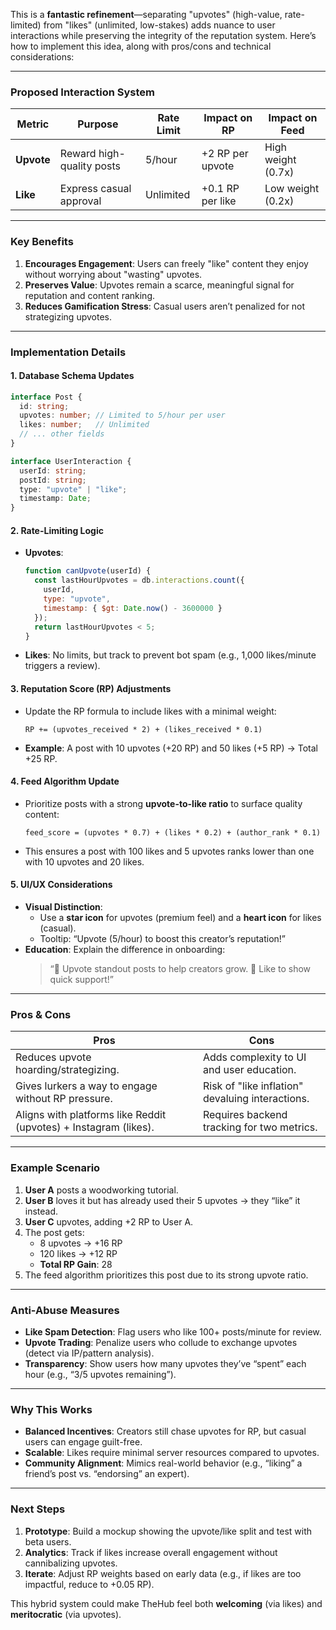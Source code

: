 This is a **fantastic refinement**—separating "upvotes" (high-value, rate-limited) from "likes" (unlimited, low-stakes) adds nuance to user interactions while preserving the integrity of the reputation system. Here’s how to implement this idea, along with pros/cons and technical considerations:

---

### **Proposed Interaction System**  
| **Metric** | **Purpose**               | **Rate Limit** | **Impact on RP** | **Impact on Feed** |  
|------------|---------------------------|----------------|-------------------|---------------------|  
| **Upvote** | Reward high-quality posts | 5/hour         | +2 RP per upvote  | High weight (0.7x)  |  
| **Like**   | Express casual approval   | Unlimited      | +0.1 RP per like  | Low weight (0.2x)   |  

---

### **Key Benefits**  
1. **Encourages Engagement**: Users can freely "like" content they enjoy without worrying about "wasting" upvotes.  
2. **Preserves Value**: Upvotes remain a scarce, meaningful signal for reputation and content ranking.  
3. **Reduces Gamification Stress**: Casual users aren’t penalized for not strategizing upvotes.  

---

### **Implementation Details**  
#### **1. Database Schema Updates**  
```typescript
interface Post {
  id: string;
  upvotes: number; // Limited to 5/hour per user
  likes: number;   // Unlimited
  // ... other fields
}

interface UserInteraction {
  userId: string;
  postId: string;
  type: "upvote" | "like";
  timestamp: Date;
}
```

#### **2. Rate-Limiting Logic**  
- **Upvotes**:  
  ```javascript
  function canUpvote(userId) {
    const lastHourUpvotes = db.interactions.count({
      userId,
      type: "upvote",
      timestamp: { $gt: Date.now() - 3600000 }
    });
    return lastHourUpvotes < 5;
  }
  ```
- **Likes**: No limits, but track to prevent bot spam (e.g., 1,000 likes/minute triggers a review).  

#### **3. Reputation Score (RP) Adjustments**  
- Update the RP formula to include likes with a minimal weight:  
  ```  
  RP += (upvotes_received * 2) + (likes_received * 0.1)  
  ```  
- **Example**: A post with 10 upvotes (+20 RP) and 50 likes (+5 RP) → Total +25 RP.  

#### **4. Feed Algorithm Update**  
- Prioritize posts with a strong **upvote-to-like ratio** to surface quality content:  
  ```  
  feed_score = (upvotes * 0.7) + (likes * 0.2) + (author_rank * 0.1)  
  ```  
- This ensures a post with 100 likes and 5 upvotes ranks lower than one with 10 upvotes and 20 likes.  

#### **5. UI/UX Considerations**  
- **Visual Distinction**:  
  - Use a **star icon** for upvotes (premium feel) and a **heart icon** for likes (casual).  
  - Tooltip: “Upvote (5/hour) to boost this creator’s reputation!”  
- **Education**: Explain the difference in onboarding:  
  > “🌟 Upvote standout posts to help creators grow. 💖 Like to show quick support!”  

---

### **Pros & Cons**  
| **Pros**                                  | **Cons**                                  |  
|-------------------------------------------|-------------------------------------------|  
| Reduces upvote hoarding/strategizing.     | Adds complexity to UI and user education. |  
| Gives lurkers a way to engage without RP pressure. | Risk of "like inflation" devaluing interactions. |  
| Aligns with platforms like Reddit (upvotes) + Instagram (likes). | Requires backend tracking for two metrics. |  

---

### **Example Scenario**  
1. **User A** posts a woodworking tutorial.  
2. **User B** loves it but has already used their 5 upvotes → they “like” it instead.  
3. **User C** upvotes, adding +2 RP to User A.  
4. The post gets:  
   - 8 upvotes → +16 RP  
   - 120 likes → +12 RP  
   - **Total RP Gain**: 28  
5. The feed algorithm prioritizes this post due to its strong upvote ratio.  

---

### **Anti-Abuse Measures**  
- **Like Spam Detection**: Flag users who like 100+ posts/minute for review.  
- **Upvote Trading**: Penalize users who collude to exchange upvotes (detect via IP/pattern analysis).  
- **Transparency**: Show users how many upvotes they’ve “spent” each hour (e.g., “3/5 upvotes remaining”).  

---

### **Why This Works**  
- **Balanced Incentives**: Creators still chase upvotes for RP, but casual users can engage guilt-free.  
- **Scalable**: Likes require minimal server resources compared to upvotes.  
- **Community Alignment**: Mimics real-world behavior (e.g., “liking” a friend’s post vs. “endorsing” an expert).  

---

### **Next Steps**  
1. **Prototype**: Build a mockup showing the upvote/like split and test with beta users.  
2. **Analytics**: Track if likes increase overall engagement without cannibalizing upvotes.  
3. **Iterate**: Adjust RP weights based on early data (e.g., if likes are too impactful, reduce to +0.05 RP).  

This hybrid system could make TheHub feel both **welcoming** (via likes) and **meritocratic** (via upvotes). 